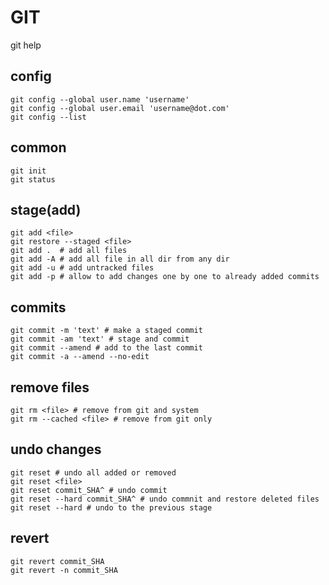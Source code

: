 # GIT

git help <command>

## config

```git
git config --global user.name 'username'
git config --global user.email 'username@dot.com'
git config --list
```

## common

```git
git init
git status
```

## stage(add)

```git
git add <file>
git restore --staged <file>
git add .  # add all files
git add -A # add all file in all dir from any dir
git add -u # add untracked files
git add -p # allow to add changes one by one to already added commits
```

## commits

```git
git commit -m 'text' # make a staged commit
git commit -am 'text' # stage and commit
git commit --amend # add to the last commit
git commit -a --amend --no-edit
```

## remove files

```git
git rm <file> # remove from git and system
git rm --cached <file> # remove from git only
```

## undo changes

```git
git reset # undo all added or removed
git reset <file>
git reset commit_SHA^ # undo commit
git reset --hard commit_SHA^ # undo commnit and restore deleted files
git reset --hard # undo to the previous stage
```

## revert

```git
git revert commit_SHA
git revert -n commit_SHA
```


<!-- git remote add origin 'git url'
git push -u origin master

git pull
git checkout -b [name_of_your_new_branch]
git push remote [name_of_your_new_branch]

git branch -a

git remote add [name_of_your_remote] [name_of_your_new_branch] -->
